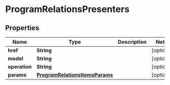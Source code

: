 

# ProgramRelationsPresenters


## Properties

| Name | Type | Description | Notes |
|------------ | ------------- | ------------- | -------------|
|**href** | **String** |  |  [optional] |
|**model** | **String** |  |  [optional] |
|**operation** | **String** |  |  [optional] |
|**params** | [**ProgramRelationsItemsParams**](ProgramRelationsItemsParams.md) |  |  [optional] |



